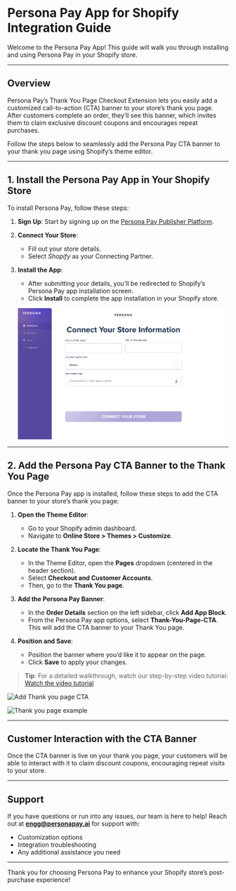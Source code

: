 # Persona Pay App for Shopify Integration Guide

Welcome to the Persona Pay App! This guide will walk you through installing and using Persona Pay in your Shopify store.

---

## Overview

Persona Pay’s Thank You Page Checkout Extension lets you easily add a customized call-to-action (CTA) banner to your store’s thank you page. After customers complete an order, they’ll see this banner, which invites them to claim exclusive discount coupons and encourages repeat purchases.

Follow the steps below to seamlessly add the Persona Pay CTA banner to your thank you page using Shopify’s theme editor.

---

## 1. Install the Persona Pay App in Your Shopify Store

To install Persona Pay, follow these steps:

1. **Sign Up**: Start by signing up on the [Persona Pay Publisher Platform](http://partner.personapay.ai/).
2. **Connect Your Store**:
   - Fill out your store details.
   - Select *Shopify* as your Connecting Partner.
3. **Install the App**:
   - After submitting your details, you’ll be redirected to Shopify’s Persona Pay app installation screen.
   - Click **Install** to complete the app installation in your Shopify store.
  
   ![Connect your Store](https://github.com/persona-3/personapay-app-docs/blob/main/assets/connect-your-store.png?raw=true)

---

## 2. Add the Persona Pay CTA Banner to the Thank You Page

Once the Persona Pay app is installed, follow these steps to add the CTA banner to your store’s thank you page:

1. **Open the Theme Editor**:
   - Go to your Shopify admin dashboard.
   - Navigate to **Online Store > Themes > Customize**.

2. **Locate the Thank You Page**:
   - In the Theme Editor, open the **Pages** dropdown (centered in the header section).
   - Select **Checkout and Customer Accounts**.
   - Then, go to the **Thank You page**.

3. **Add the Persona Pay Banner**:
   - In the **Order Details** section on the left sidebar, click **Add App Block**.
   - From the Persona Pay app options, select **Thank-You-Page-CTA**. This will add the CTA banner to your Thank You page.

4. **Position and Save**:
   - Position the banner where you’d like it to appear on the page.
   - Click **Save** to apply your changes.

> **Tip**: For a detailed walkthrough, watch our step-by-step video tutorial: [Watch the video tutorial](https://github.com/username/repository-name/blob/main/assets/demo-video.mov?raw=true)

![Add Thank you page CTA](https://github.com/username/repository-name/blob/main/assets/theme-editor.png?raw=true)

![Thank you page example](https://github.com/username/repository-name/blob/main/assets/thank-you-page.png?raw=true)


---

## Customer Interaction with the CTA Banner

Once the CTA banner is live on your thank you page, your customers will be able to interact with it to claim discount coupons, encouraging repeat visits to your store.

---

## Support

If you have questions or run into any issues, our team is here to help! Reach out at **[engg@personapay.ai](mailto:engg@personapay.ai)** for support with:

- Customization options
- Integration troubleshooting
- Any additional assistance you need

---

Thank you for choosing Persona Pay to enhance your Shopify store’s post-purchase experience!
